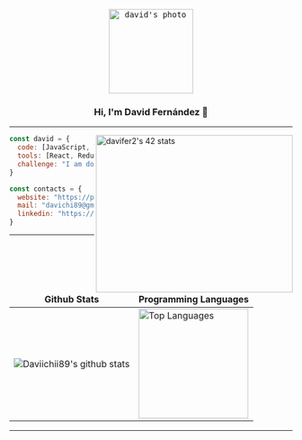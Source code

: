<p align="center">
  <kbd>
    <img src="https://avatars.githubusercontent.com/u/21307408?v=4" alt="david's photo" witdh="150px" height="150px" />
  </kbd>
  
  <h3 align="center">Hi, I'm David Fernández 👋</h3>
</p>


---------------------------------------------------------------------------------------------------------------------------------------------------------------------------------

<a href="https://github.com/oakoudad/badge42">
  <img src="https://badge.mediaplus.ma/levi/davifer2?1337Badge=off&UM6P=off" width="350px" height="280px" alt="davifer2's 42 stats" align="right" />
</a>
  
```js
const david = {
  code: [JavaScript, TypeScript, HTML, CSS],
  tools: [React, Redux, Zustand, TailwindCSS, Jest, RTL],
  challenge: "I am doing the course at 42 Barcelona"
}
```
```js
const contacts = {
  website: "https://portfolio-david.surge.sh/",
  mail: "davichi89@gmail.com",
  linkedin: "https://www.linkedin.com/in/daviichii/"
}
```


---------------------------------------------------------------------------------------------------------------------------------------------------------------------------------

<table align="center">
  <thead>
    <tr>
      <td align="center">
        <span><strong>Github Stats</strong></span>
      </td>
      <td align="center">
        <span><strong>Programming Languages</strong></span>
      </td>
    </tr>
  </thead>

  <tbody>
    <tr>
      <td>     
          <img src="https://github-readme-stats.vercel.app/api?username=Daviichii89&count_private=true&show_icons=true" alt="Daviichii89's github stats" />
      </td>
      <td>
        <img src="https://github-readme-stats.vercel.app/api/top-langs/?username=Daviichii89&layout=compact" alt="Top Languages" height="195px" />
      </td>
    </tr>
  </tbody>

</table>
</div>

---------------------------------------------------------------------------------------------------------------------------------------------------------------------------------

<!--
**Daviichii89/daviichii89** is a ✨ _special_ ✨ repository because its `README.md` (this file) appears on your GitHub profile.

Here are some ideas to get you started:

- 🔭 I’m currently working on ...
- 🌱 I’m currently learning ...
- 👯 I’m looking to collaborate on ...
- 🤔 I’m looking for help with ...
- 💬 Ask me about ...
- 📫 How to reach me: ...
- 😄 Pronouns: ...
- ⚡ Fun fact: ...
-->
